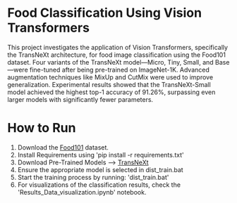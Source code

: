 # Food Classification Using Vision Transformers
This project investigates the application of Vision Transformers, specifically the TransNeXt architecture, for food image classification using the Food101 dataset. Four variants of the TransNeXt model—Micro, Tiny, Small, and Base—were fine-tuned after being pre-trained on ImageNet-1K. Advanced augmentation techniques like MixUp and CutMix were used to improve generalization. Experimental results showed that the TransNeXt-Small model achieved the highest top-1 accuracy of 91.26%, surpassing even larger models with significantly fewer parameters.
# How to Run
1. Download the [Food101](https://data.vision.ee.ethz.ch/cvl/datasets_extra/food-101/) dataset.
2. Install Requirements using 'pip install -r requirements.txt'
3. Download Pre-Trained Models --> [TransNeXt](https://github.com/DaiShiResearch/TransNeXt/tree/main/classification)
4. Ensure the appropriate model is selected in dist_train.bat
5. Start the training process by running: 'dist_train.bat'
6. For visualizations of the classification results, check the 'Results_Data_visualization.ipynb' notebook.
